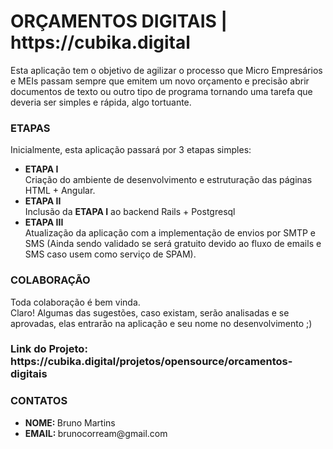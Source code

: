 <h1>ORÇAMENTOS DIGITAIS | https://cubika.digital</h1>
<p>
Esta aplicação tem o objetivo de agilizar o processo que Micro Empresários e MEIs passam
sempre que emitem um novo orçamento e precisão abrir documentos de texto ou
outro tipo de programa tornando uma tarefa que deveria ser simples e rápida, algo tortuante.
</p>


<h3>ETAPAS</h3>
<p>Inicialmente, esta aplicação passará por 3 etapas simples:</p>

<ul>
    <li>
    <strong>ETAPA I</strong><br>Criação do ambiente de desenvolvimento e estruturação das páginas HTML + Angular.
    </li>
    <li>
    <strong>ETAPA II</strong><br>Inclusão da <b>ETAPA I</b> ao backend Rails + Postgresql
    </li>
    <li>
    <strong>ETAPA III</strong><br>Atualização da aplicação com a implementação de envios por SMTP e SMS (Ainda sendo validado se será gratuito devido ao fluxo de emails e SMS caso usem como serviço de SPAM).
    </li>
</ul>


<h3>COLABORAÇÃO</h3>
<p>
Toda colaboração é bem vinda. <br>Claro! Algumas das sugestões, caso existam, serão analisadas e se aprovadas, elas entrarão na aplicação e seu nome no desenvolvimento ;)
</p>

<h3>
  <strong>Link do Projeto:</strong> https://cubika.digital/projetos/opensource/orcamentos-digitais
</h3>



<h3>CONTATOS</h3>
<ul>
    <li>
    <strong>NOME: </strong>Bruno Martins
    </li>
    <li>
    <strong>EMAIL: </strong>brunocorream@gmail.com
    </li>
</ul>
